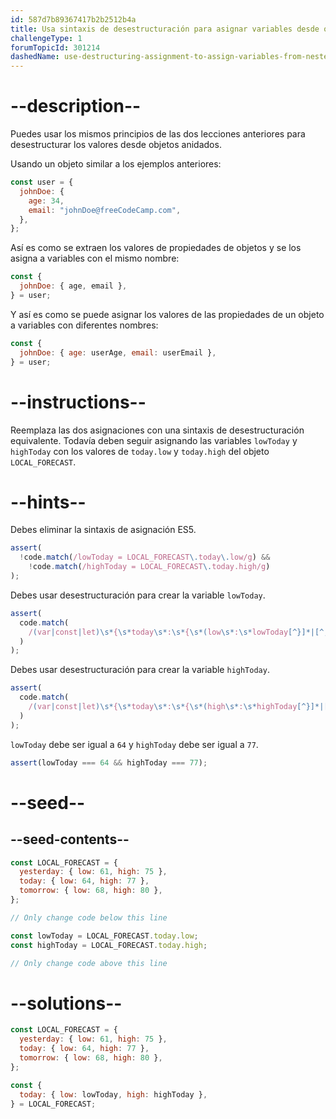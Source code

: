 ```yaml
---
id: 587d7b89367417b2b2512b4a
title: Usa sintaxis de desestructuración para asignar variables desde objetos anidados
challengeType: 1
forumTopicId: 301214
dashedName: use-destructuring-assignment-to-assign-variables-from-nested-objects
---
```


# --description--

Puedes usar los mismos principios de las dos lecciones anteriores para desestructurar los valores desde objetos anidados.

Usando un objeto similar a los ejemplos anteriores:

```js
const user = {
  johnDoe: {
    age: 34,
    email: "johnDoe@freeCodeCamp.com",
  },
};
```

Así es como se extraen los valores de propiedades de objetos y se los asigna a variables con el mismo nombre:

```js
const {
  johnDoe: { age, email },
} = user;
```

Y así es como se puede asignar los valores de las propiedades de un objeto a variables con diferentes nombres:

```js
const {
  johnDoe: { age: userAge, email: userEmail },
} = user;
```

# --instructions--

Reemplaza las dos asignaciones con una sintaxis de desestructuración equivalente. Todavía deben seguir asignando las variables `lowToday` y `highToday` con los valores de `today.low` y `today.high` del objeto `LOCAL_FORECAST`.

# --hints--

Debes eliminar la sintaxis de asignación ES5.

```js
assert(
  !code.match(/lowToday = LOCAL_FORECAST\.today\.low/g) &&
    !code.match(/highToday = LOCAL_FORECAST\.today.high/g)
);
```

Debes usar desestructuración para crear la variable `lowToday`.

```js
assert(
  code.match(
    /(var|const|let)\s*{\s*today\s*:\s*{\s*(low\s*:\s*lowToday[^}]*|[^,]*,\s*low\s*:\s*lowToday\s*)}\s*}\s*=\s*LOCAL_FORECAST(;|\s+|\/\/)/g
  )
);
```

Debes usar desestructuración para crear la variable `highToday`.

```js
assert(
  code.match(
    /(var|const|let)\s*{\s*today\s*:\s*{\s*(high\s*:\s*highToday[^}]*|[^,]*,\s*high\s*:\s*highToday\s*)}\s*}\s*=\s*LOCAL_FORECAST(;|\s+|\/\/)/g
  )
);
```

`lowToday` debe ser igual a `64` y `highToday` debe ser igual a `77`.

```js
assert(lowToday === 64 && highToday === 77);
```

# --seed--

## --seed-contents--

```js
const LOCAL_FORECAST = {
  yesterday: { low: 61, high: 75 },
  today: { low: 64, high: 77 },
  tomorrow: { low: 68, high: 80 },
};

// Only change code below this line

const lowToday = LOCAL_FORECAST.today.low;
const highToday = LOCAL_FORECAST.today.high;

// Only change code above this line
```

# --solutions--

```js
const LOCAL_FORECAST = {
  yesterday: { low: 61, high: 75 },
  today: { low: 64, high: 77 },
  tomorrow: { low: 68, high: 80 },
};

const {
  today: { low: lowToday, high: highToday },
} = LOCAL_FORECAST;
```
